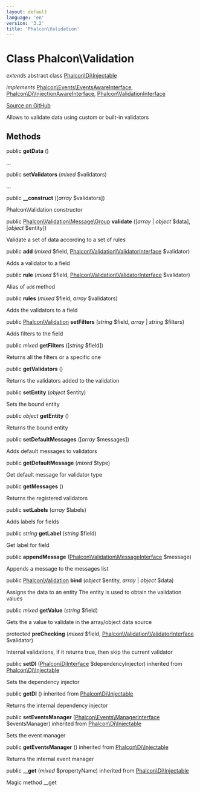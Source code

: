 ```yaml
---
layout: default
language: 'en'
version: '3.2'
title: 'Phalcon\Validation'
---
```

# Class **Phalcon\Validation**

*extends* abstract class [Phalcon\Di\Injectable](/3.2/en/api/Phalcon_Di_Injectable)

*implements* [Phalcon\Events\EventsAwareInterface](/3.2/en/api/Phalcon_Events_EventsAwareInterface), [Phalcon\Di\InjectionAwareInterface](/3.2/en/api/Phalcon_Di_InjectionAwareInterface), [Phalcon\ValidationInterface](/3.2/en/api/Phalcon_ValidationInterface)

<a href="https://github.com/phalcon/cphalcon/tree/v3.2.0/phalcon/validation.zep" class="btn btn-default btn-sm">Source on GitHub</a>

Allows to validate data using custom or built-in validators


## Methods
public  **getData** ()

...


public  **setValidators** (*mixed* $validators)

...


public  **__construct** ([*array* $validators])

Phalcon\Validation constructor



public [Phalcon\Validation\Message\Group](/3.2/en/api/Phalcon_Validation_Message_Group) **validate** ([*array* | *object* $data], [*object* $entity])

Validate a set of data according to a set of rules



public  **add** (*mixed* $field, [Phalcon\Validation\ValidatorInterface](/3.2/en/api/Phalcon_Validation_ValidatorInterface) $validator)

Adds a validator to a field



public  **rule** (*mixed* $field, [Phalcon\Validation\ValidatorInterface](/3.2/en/api/Phalcon_Validation_ValidatorInterface) $validator)

Alias of `add` method



public  **rules** (*mixed* $field, *array* $validators)

Adds the validators to a field



public [Phalcon\Validation](/3.2/en/api/Phalcon_Validation) **setFilters** (*string* $field, *array* | *string* $filters)

Adds filters to the field



public *mixed* **getFilters** ([*string* $field])

Returns all the filters or a specific one



public  **getValidators** ()

Returns the validators added to the validation



public  **setEntity** (*object* $entity)

Sets the bound entity



public *object* **getEntity** ()

Returns the bound entity



public  **setDefaultMessages** ([*array* $messages])

Adds default messages to validators



public  **getDefaultMessage** (*mixed* $type)

Get default message for validator type



public  **getMessages** ()

Returns the registered validators



public  **setLabels** (*array* $labels)

Adds labels for fields



public *string* **getLabel** (*string* $field)

Get label for field



public  **appendMessage** ([Phalcon\Validation\MessageInterface](/3.2/en/api/Phalcon_Validation_MessageInterface) $message)

Appends a message to the messages list



public [Phalcon\Validation](/3.2/en/api/Phalcon_Validation) **bind** (*object* $entity, *array* | *object* $data)

Assigns the data to an entity
The entity is used to obtain the validation values



public *mixed* **getValue** (*string* $field)

Gets the a value to validate in the array/object data source



protected  **preChecking** (*mixed* $field, [Phalcon\Validation\ValidatorInterface](/3.2/en/api/Phalcon_Validation_ValidatorInterface) $validator)

Internal validations, if it returns true, then skip the current validator



public  **setDI** ([Phalcon\DiInterface](/3.2/en/api/Phalcon_DiInterface) $dependencyInjector) inherited from [Phalcon\Di\Injectable](/3.2/en/api/Phalcon_Di_Injectable)

Sets the dependency injector



public  **getDI** () inherited from [Phalcon\Di\Injectable](/3.2/en/api/Phalcon_Di_Injectable)

Returns the internal dependency injector



public  **setEventsManager** ([Phalcon\Events\ManagerInterface](/3.2/en/api/Phalcon_Events_ManagerInterface) $eventsManager) inherited from [Phalcon\Di\Injectable](/3.2/en/api/Phalcon_Di_Injectable)

Sets the event manager



public  **getEventsManager** () inherited from [Phalcon\Di\Injectable](/3.2/en/api/Phalcon_Di_Injectable)

Returns the internal event manager



public  **__get** (*mixed* $propertyName) inherited from [Phalcon\Di\Injectable](/3.2/en/api/Phalcon_Di_Injectable)

Magic method __get



